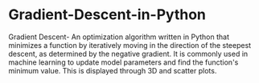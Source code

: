 # Gradient-Descent-in-Python
Gradient Descent- An optimization algorithm written in Python that minimizes a function by iteratively moving in the direction of the steepest descent, as determined by the negative gradient. It is commonly used in machine learning to update model parameters and find the function's minimum value. This is displayed through 3D and scatter plots.
